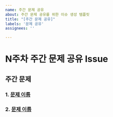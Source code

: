 ```yaml
---
name: 주간 문제 공유
about: 주간 문제 공유를 위한 이슈 생성 템플릿
title: "[주간 문제 공유]"
labels: '문제 공유'
assignees: ''

---
```


# N주차 주간 문제 공유 Issue

## 주간 문제
### 1. **[문제 이름](https://www.example.com)**
### 2. **[문제 이름](https://www.example.com)**
